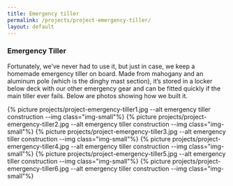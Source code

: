 ```yaml
---
title: Emergency tiller
permalink: /projects/project-emergency-tiller/
layout: default
---
```


### Emergency Tiller 

Fortunately, we’ve never had to use it, but just in case, we keep a homemade
emergency tiller on board. Made from mahogany and an aluminum pole (which is the dinghy mast section), it’s stored
in a locker below deck with our other emergency gear and can be fitted quickly
if the main tiller ever fails. Below are photos showing how we built it.

{% picture projects/project-emergency-tiller1.jpg --alt emergency tiller construction --img class="img-small"%}
{% picture projects/project-emergency-tiller2.jpg --alt emergency tiller construction --img class="img-small"%}
{% picture projects/project-emergency-tiller3.jpg --alt emergency tiller construction --img class="img-small"%}
{% picture projects/project-emergency-tiller4.jpg --alt emergency tiller construction --img class="img-small"%}
{% picture projects/project-emergency-tiller5.jpg --alt emergency tiller construction --img class="img-small"%}
{% picture projects/project-emergency-tiller6.jpg --alt emergency tiller construction --img class="img-small"%}
